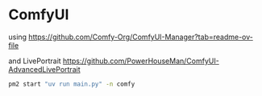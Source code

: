 # ComfyUI

using https://github.com/Comfy-Org/ComfyUI-Manager?tab=readme-ov-file

and LivePortrait https://github.com/PowerHouseMan/ComfyUI-AdvancedLivePortrait

```bash
pm2 start "uv run main.py" -n comfy
```